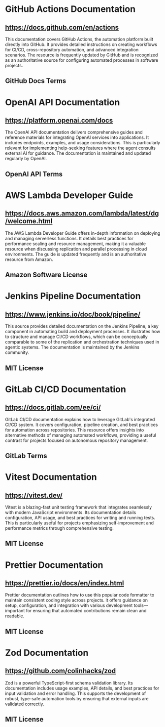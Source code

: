 # GitHub Actions Documentation
## https://docs.github.com/en/actions
This documentation covers GitHub Actions, the automation platform built directly into GitHub. It provides detailed instructions on creating workflows for CI/CD, cross-repository automation, and advanced integration scenarios. The resource is frequently updated by GitHub and is recognized as an authoritative source for configuring automated processes in software projects.
## GitHub Docs Terms

# OpenAI API Documentation
## https://platform.openai.com/docs
The OpenAI API documentation delivers comprehensive guides and reference materials for integrating OpenAI services into applications. It includes endpoints, examples, and usage considerations. This is particularly relevant for implementing help-seeking features where the agent consults external AI for guidance. The documentation is maintained and updated regularly by OpenAI.
## OpenAI API Terms

# AWS Lambda Developer Guide
## https://docs.aws.amazon.com/lambda/latest/dg/welcome.html
The AWS Lambda Developer Guide offers in-depth information on deploying and managing serverless functions. It details best practices for performance scaling and resource management, making it a valuable resource when discussing replication and parallel processing in cloud environments. The guide is updated frequently and is an authoritative resource from Amazon.
## Amazon Software License

# Jenkins Pipeline Documentation
## https://www.jenkins.io/doc/book/pipeline/
This source provides detailed documentation on the Jenkins Pipeline, a key component in automating build and deployment processes. It illustrates how to structure and manage CI/CD workflows, which can be conceptually comparable to some of the replication and orchestration techniques used in agentic systems. The documentation is maintained by the Jenkins community.
## MIT License

# GitLab CI/CD Documentation
## https://docs.gitlab.com/ee/ci/
GitLab CI/CD documentation explains how to leverage GitLab's integrated CI/CD system. It covers configuration, pipeline creation, and best practices for automation across repositories. This resource offers insights into alternative methods of managing automated workflows, providing a useful contrast for projects focused on autonomous repository management.
## GitLab Terms

# Vitest Documentation
## https://vitest.dev/
Vitest is a blazing-fast unit testing framework that integrates seamlessly with modern JavaScript environments. Its documentation details configuration, API usage, and best practices for writing and running tests. This is particularly useful for projects emphasizing self-improvement and performance metrics through comprehensive testing.
## MIT License

# Prettier Documentation
## https://prettier.io/docs/en/index.html
Prettier documentation outlines how to use this popular code formatter to maintain consistent coding style across projects. It offers guidance on setup, configuration, and integration with various development tools—important for ensuring that automated contributions remain clean and readable.
## MIT License

# Zod Documentation
## https://github.com/colinhacks/zod
Zod is a powerful TypeScript-first schema validation library. Its documentation includes usage examples, API details, and best practices for input validation and error handling. This supports the development of robust, type-safe automation tools by ensuring that external inputs are validated correctly.
## MIT License